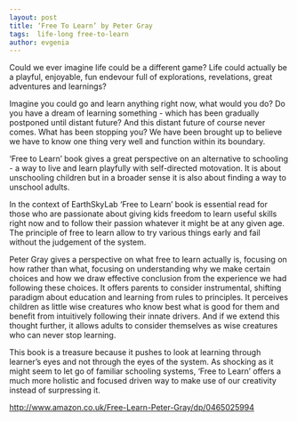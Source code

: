```yaml
---
layout: post
title: ‘Free To Learn’ by Peter Gray 
tags:  life-long free-to-learn
author: evgenia
---
```


Could we ever imagine life could be a different game? Life could actually be a playful, enjoyable, fun endevour full of explorations, revelations, great adventures and learnings? 

Imagine you could go and learn anything right now, what would you do? Do you have a dream of learning something - which has been gradually postponed until distant future? And this distant future of course never comes. What has been stopping you? We have been brought up to believe we have to know one thing very well and function within its boundary. 

‘Free to Learn’ book gives a great perspective on an alternative to schooling - a way to live and learn playfully with self-directed motovation. It is about unschooling children but in a broader sense it is also about finding a way to unschool adults. 

In the context of EarthSkyLab ‘Free to Learn’ book is essential read for those who are passionate about giving kids freedom to learn useful skills right now and to follow their passion whatever it might be at any given age. The principle of free to learn allow to try various things early and fail without the judgement of the system. 

Peter Gray gives a perspective on what free to learn actually is, focusing on how rather than what, focusing on understanding why we make certain choices and how we draw effective conclusion from the experience we had following these choices. It offers parents to consider instrumental, shifting paradigm about education and learning from rules to principles. It perceives children as little wise creatures who know best what is good for them and benefit from intuitively following their innate drivers. And if we extend this thought further, it allows adults to consider themselves as wise creatures who can never stop learning. 

This book is a treasure because it pushes to look at learning through learner’s eyes and not through the eyes of the system. As shocking as it might seem to let go of familiar schooling systems, ‘Free to Learn’ offers a much more holistic and focused driven way to make use of our creativity instead of surpressing it. 

http://www.amazon.co.uk/Free-Learn-Peter-Gray/dp/0465025994







